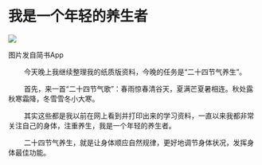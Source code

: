 
# 我是一个年轻的养生者

![](http://upload-images.jianshu.io/upload_images/3910675-34e0e82b35724ba6.jpg?imageMogr2/auto-orient/strip%7CimageView2/2/w/1080/q/50)  

图片发自简书App

        今天晚上我继续整理我的纸质版资料，今晚的任务是“二十四节气养生”。  

        首先，来一首“二十四节气歌”：春雨惊春清谷天，夏满芒夏暑相连。秋处露秋寒霜降，冬雪雪冬小大寒。

        其实这些都是我以前在网上看到并打印出来的学习资料，一直以来我都非常关注自己的身体，注重养生，我是一个年轻的养生者。

        二十四节气养生，就是让身体顺应自然规律，更好地调节身体状况，发挥身体最佳功能。